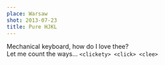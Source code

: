 ```yaml
---
place: Warsaw
shot: 2013-07-23
title: Pure HJKL
---
```


Mechanical keyboard, how do I love thee?  
Let me count the ways… `<clickety> <click> <clee>`
